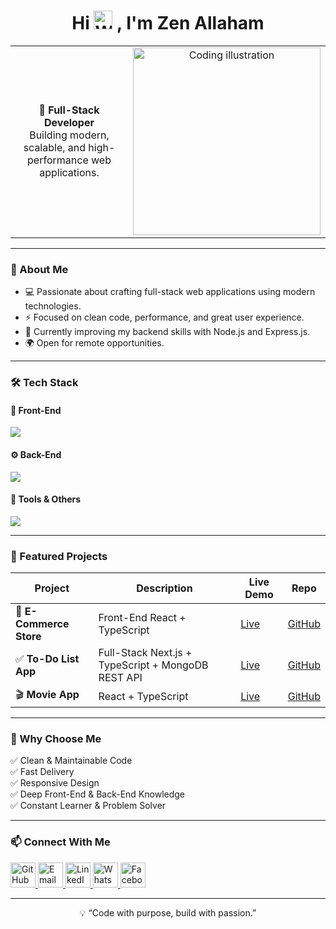 <h1 align="center">Hi   <img src="https://media.giphy.com/media/hvRJCLFzcasrR4ia7z/giphy.gif" width="30" alt="Waving Hand" /> , I'm Zen Allaham</h1>

<table align="center">
  <tr>
    <td align="center" width="50%">
      🚀 <strong>Full-Stack Developer</strong><br/>
      Building modern, scalable, and high-performance web applications.
    </td>
    <td align="center" width="50%">
     <img src="https://cdn.dribbble.com/users/1162077/screenshots/3848914/programmer.gif" width="300" alt="Coding illustration" />
    </td>
  </tr>
</table>

---

### 🧠 About Me  
- 💻 Passionate about crafting full-stack web applications using modern technologies.  
- ⚡ Focused on clean code, performance, and great user experience.  
- 🎯 Currently improving my backend skills with Node.js and Express.js.  
- 🌍 Open for remote opportunities.

---

### 🛠️ Tech Stack  

#### 🚀 Front-End
<p align="left">
  <img src="https://skillicons.dev/icons?i=html,css,js,ts,react,nextjs,tailwind" />
</p>

#### ⚙️ Back-End
<p align="left">
  <img src="https://skillicons.dev/icons?i=nodejs,express,mongodb,postgres" />
</p>

#### 🧰 Tools & Others
<p align="left">
  <img src="https://skillicons.dev/icons?i=git,github,vscode,figma" />
</p>

---

### 💼 Featured Projects  

| Project | Description | Live Demo | Repo |
|----------|--------------|-----------|------|
| 🛒 **E-Commerce Store** | Front-End React + TypeScript | [Live](https://amazon-store-sigma.vercel.app/) | [GitHub](https://github.com/ZenZN99/Amazon-store) |
| ✅ **To-Do List App** | Full-Stack Next.js + TypeScript + MongoDB REST API | [Live](https://to-do-list-app-sigma-teal.vercel.app/login) | [GitHub](https://github.com/ZenZN99/ToDo-List-app) |
| 🎬 **Movie App** | React + TypeScript | [Live](https://movies-app-1o.netlify.app/) | [GitHub](https://github.com/ZenZN99/Movie-App) |

---

### 🌟 Why Choose Me  
✅ Clean & Maintainable Code  
✅ Fast Delivery  
✅ Responsive Design  
✅ Deep Front-End & Back-End Knowledge  
✅ Constant Learner & Problem Solver  

---

### 📫 Connect With Me  
<p align="left">
  <a href="https://github.com/ZenZN99" target="_blank">
    <img src="https://skillicons.dev/icons?i=github" width="40" alt="GitHub"/>
  </a>
  <a href="mailto:hxfhfucicic@gmail.com" target="_blank">
    <img src="https://cdn-icons-png.flaticon.com/512/732/732200.png" width="40" alt="Email"/>
  </a>
  <a href="https://www.linkedin.com/in/zen-allaham-789907370/" target="_blank">
    <img src="https://skillicons.dev/icons?i=linkedin" width="40" alt="LinkedIn"/>
  </a>
  <a href="https://wa.me/905546726683" target="_blank">
    <img src="https://cdn-icons-png.flaticon.com/512/733/733585.png" width="40" alt="WhatsApp"/>
  </a>
  <a href="https://www.facebook.com/profile.php?id=61579430121762" target="_blank">
    <img src="https://cdn-icons-png.flaticon.com/512/733/733547.png" width="40" alt="Facebook"/>
  </a>
</p>

---

<p align="center">
  💡 “Code with purpose, build with passion.”  
</p>
